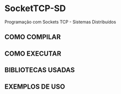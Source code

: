 # SocketTCP-SD
Programação com Sockets TCP - Sistemas Distribuídos

## COMO COMPILAR

## COMO EXECUTAR

## BIBLIOTECAS USADAS

## EXEMPLOS DE USO